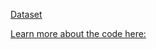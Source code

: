 [Dataset](https://www.kaggle.com/datasets/mathchi/diabetes-data-set)

[Learn more about the code here:](https://docs.google.com/document/d/1wH93EZfWjrBvldtmkpfuKAR7zioqOQubWNct49mdSlc/pub)